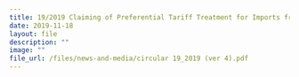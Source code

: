 ```yaml
---
title: 19/2019 Claiming of Preferential Tariff Treatment for Imports from the European Union to Singapore
date: 2019-11-18
layout: file
description: ""
image: ""
file_url: /files/news-and-media/circular 19_2019 (ver 4).pdf
---
```



